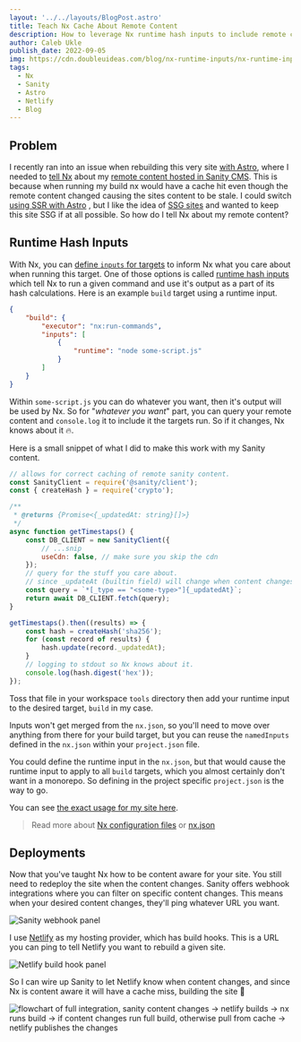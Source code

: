 ```yaml
---
layout: '../../layouts/BlogPost.astro'
title: Teach Nx Cache About Remote Content
description: How to leverage Nx runtime hash inputs to include remote content into your build process.
author: Caleb Ukle
publish_date: 2022-09-05
img: https://cdn.doubleuideas.com/blog/nx-runtime-inputs/nx-runtime-inputs.png?auto=format
tags:
  - Nx
  - Sanity
  - Astro
  - Netlify
  - Blog
---
```


## Problem

I recently ran into an issue when rebuilding this very site [with Astro](https://astro.build), where I needed to [tell Nx](https://nx.dev) about my [remote content hosted in Sanity CMS](https://sanity.io). This is because when running my build nx would have a cache hit even though the remote content changed causing the sites content to be stale. I could switch [using SSR with Astro](https://docs.astro.build/en/guides/server-side-rendering/) , but I like the idea of [SSG sites](https://www.netlify.com/blog/2020/04/14/what-is-a-static-site-generator-and-3-ways-to-find-the-best-one/) and wanted to keep this site SSG if at all possible. So how do I tell Nx about my remote content?

## Runtime Hash Inputs

With Nx, you can [define `inputs` for targets](https://nx.dev/reference/project-configuration#inputs-&-namedinputs) to inform Nx what you care about when running this target. One of those options is called [runtime hash inputs](https://nx.dev/concepts/how-caching-works#runtime-hash-inputs) which tell Nx to run a given command and use it's output as a part of its hash calculations. Here is an example `build` target using a runtime input.

```json
{
	"build": {
		"executor": "nx:run-commands",
		"inputs": [
			{
				"runtime": "node some-script.js"
			}
		]
	}
}
```

Within `some-script.js` you can do whatever you want, then it's output will be used by Nx.
So for "_whatever you want_" part, you can query your remote content and `console.log` it to include it the targets run. So if it changes, Nx knows about it 🔥.

Here is a small snippet of what I did to make this work with my Sanity content.

```js
// allows for correct caching of remote sanity content.
const SanityClient = require('@sanity/client');
const { createHash } = require('crypto');

/**
 * @returns {Promise<{_updatedAt: string}[]>}
 */
async function getTimestaps() {
	const DB_CLIENT = new SanityClient({
		// ...snip
		useCdn: false, // make sure you skip the cdn
	});
	// query for the stuff you care about.
	// since _updateAt (builtin field) will change when content changes, we just need that field.
	const query = `*[_type == "<some-type>"]{_updatedAt}`;
	return await DB_CLIENT.fetch(query);
}

getTimestaps().then((results) => {
	const hash = createHash('sha256');
	for (const record of results) {
		hash.update(record._updatedAt);
	}
	// logging to stdout so Nx knows about it.
	console.log(hash.digest('hex'));
});
```

Toss that file in your workspace `tools` directory then add your runtime input to the desired target, `build` in my case.

Inputs won't get merged from the `nx.json`, so you'll need to move over anything from there for your build target, but you can reuse the `namedInputs` defined in the `nx.json` within your `project.json` file.

You could define the runtime input in the `nx.json`, but that would cause the runtime input to apply to all `build` targets, which you almost certainly don't want in a monorepo. So defining in the project specific `project.json` is the way to go.

You can see [the exact usage for my site here](https://github.com/barbados-clemens/mono/blob/main/apps/calebukle-com/project.json#L9-L15).

> Read more about [Nx configuration files](https://nx.dev/reference/project-configuration) or [nx.json](https://nx.dev/reference/nx-json)

## Deployments

Now that you've taught Nx how to be content aware for your site. You still need to redeploy the site when the content changes. Sanity offers webhook integrations where you can filter on specific content changes.
This means when your desired content changes, they'll ping whatever URL you want.

![Sanity webhook panel](https://cdn.doubleuideas.com/blog/nx-runtime-inputs/sanity-webhook.png?auto=format)

I use [Netlify](https://netlify.com) as my hosting provider, which has build hooks. This is a URL you can ping to tell Netlify you want to rebuild a given site.

![Netlify build hook panel](https://cdn.doubleuideas.com/blog/nx-runtime-inputs/netlify-build-hook.png)

So I can wire up Sanity to let Netlify know when content changes, and since Nx is content aware it will have a cache miss, building the site 🎉

![flowchart of full integration, sanity content changes -> netlify builds -> nx runs build -> if content changes run full build, otherwise pull from cache -> netlify publishes the changes](https://cdn.doubleuideas.com/blog/nx-runtime-inputs/flowchart-dark.webp?auto=format)
